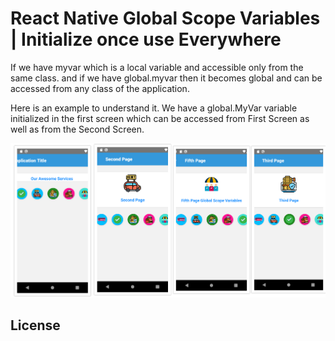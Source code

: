 # React Native Global Scope Variables | Initialize once use Everywhere


If we have myvar which is a local variable and accessible only from the same class. and if we have global.myvar then it becomes global and can be accessed from any class of the application.

Here is an example to understand it. We have a global.MyVar variable initialized in the first screen which can be accessed from First Screen as well as from the Second Screen.


![First Page](./images/Screenshot_1.png "First Page")


## License
